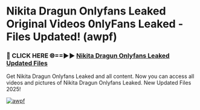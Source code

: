 # Nikita Dragun Onlyfans Leaked Original Videos 0nlyFans Leaked - Files Updated! (awpf)

<h3>🔴 CLICK HERE 🌐==►► <a href="https://tinyurl.com/x26r9saj" rel="nofollow">Nikita Dragun Onlyfans Leaked Updated Files</a></h3>

Get Nikita Dragun Onlyfans Leaked and all content. Now you can access all videos and pictures of Nikita Dragun Onlyfans Leaked. New Updated Files 2025!

[![awpf](https://i.imgur.com/LkgZPqh.gif)](https://tinyurl.com/x26r9saj)
